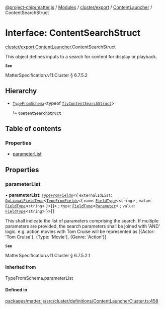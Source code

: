 [@project-chip/matter.js](../README.md) / [Modules](../modules.md) / [cluster/export](../modules/cluster_export.md) / [ContentLauncher](../modules/cluster_export.ContentLauncher.md) / ContentSearchStruct

# Interface: ContentSearchStruct

[cluster/export](../modules/cluster_export.md).[ContentLauncher](../modules/cluster_export.ContentLauncher.md).ContentSearchStruct

This object defines inputs to a search for content for display or playback.

**`See`**

MatterSpecification.v11.Cluster § 6.7.5.2

## Hierarchy

- [`TypeFromSchema`](../modules/tlv_export.md#typefromschema)\<typeof [`TlvContentSearchStruct`](../modules/cluster_export.ContentLauncher.md#tlvcontentsearchstruct)\>

  ↳ **`ContentSearchStruct`**

## Table of contents

### Properties

- [parameterList](cluster_export.ContentLauncher.ContentSearchStruct.md#parameterlist)

## Properties

### parameterList

• **parameterList**: [`TypeFromFields`](../modules/tlv_export.md#typefromfields)\<\{ `externalIdList`: [`OptionalFieldType`](tlv_export.OptionalFieldType.md)\<[`TypeFromFields`](../modules/tlv_export.md#typefromfields)\<\{ `name`: [`FieldType`](tlv_export.FieldType.md)\<`string`\> ; `value`: [`FieldType`](tlv_export.FieldType.md)\<`string`\>  }\>[]\> ; `type`: [`FieldType`](tlv_export.FieldType.md)\<[`Parameter`](../enums/cluster_export.ContentLauncher.Parameter.md)\> ; `value`: [`FieldType`](tlv_export.FieldType.md)\<`string`\>  }\>[]

This shall indicate the list of parameters comprising the search. If multiple parameters are provided, the
search parameters shall be joined with 'AND' logic. e.g. action movies with Tom Cruise will be represented
as [{Actor: 'Tom Cruise'}, {Type: 'Movie'}, {Genre: 'Action'}]

**`See`**

MatterSpecification.v11.Cluster § 6.7.5.2.1

#### Inherited from

TypeFromSchema.parameterList

#### Defined in

[packages/matter.js/src/cluster/definitions/ContentLauncherCluster.ts:458](https://github.com/project-chip/matter.js/blob/0c058ae17fdba4c0b89b8b13c309011d51782299/packages/matter.js/src/cluster/definitions/ContentLauncherCluster.ts#L458)
